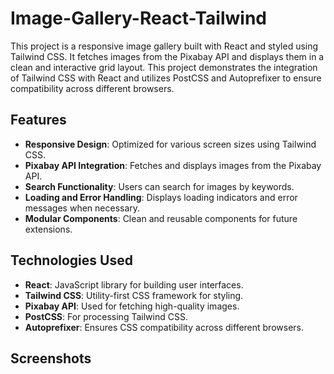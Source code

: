 # Image-Gallery-React-Tailwind

This project is a responsive image gallery built with React and styled using Tailwind CSS. It fetches images from the Pixabay API and displays them in a clean and interactive grid layout. This project demonstrates the integration of Tailwind CSS with React and utilizes PostCSS and Autoprefixer to ensure compatibility across different browsers.

## Features

- **Responsive Design**: Optimized for various screen sizes using Tailwind CSS.
- **Pixabay API Integration**: Fetches and displays images from the Pixabay API.
- **Search Functionality**: Users can search for images by keywords.
- **Loading and Error Handling**: Displays loading indicators and error messages when necessary.
- **Modular Components**: Clean and reusable components for future extensions.

## Technologies Used

- **React**: JavaScript library for building user interfaces.
- **Tailwind CSS**: Utility-first CSS framework for styling.
- **Pixabay API**: Used for fetching high-quality images.
- **PostCSS**: For processing Tailwind CSS.
- **Autoprefixer**: Ensures CSS compatibility across different browsers.

## Screenshots

